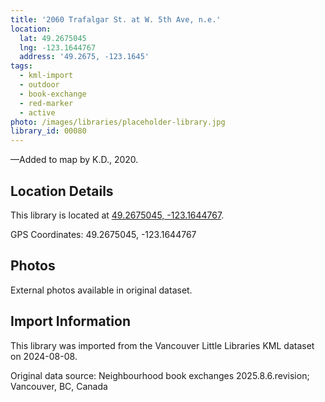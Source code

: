 ```yaml
---
title: '2060 Trafalgar St. at W. 5th Ave, n.e.'
location:
  lat: 49.2675045
  lng: -123.1644767
  address: '49.2675, -123.1645'
tags:
  - kml-import
  - outdoor
  - book-exchange
  - red-marker
  - active
photo: /images/libraries/placeholder-library.jpg
library_id: 00080
---
```

—Added to map by K.D., 2020.

## Location Details

This library is located at [49.2675045, -123.1644767](https://www.google.com/maps?q=49.2675045,-123.1644767).

GPS Coordinates: 49.2675045, -123.1644767

## Photos

External photos available in original dataset.

## Import Information

This library was imported from the Vancouver Little Libraries KML dataset on 2024-08-08.

Original data source: Neighbourhood book exchanges 2025.8.6.revision; Vancouver, BC, Canada
